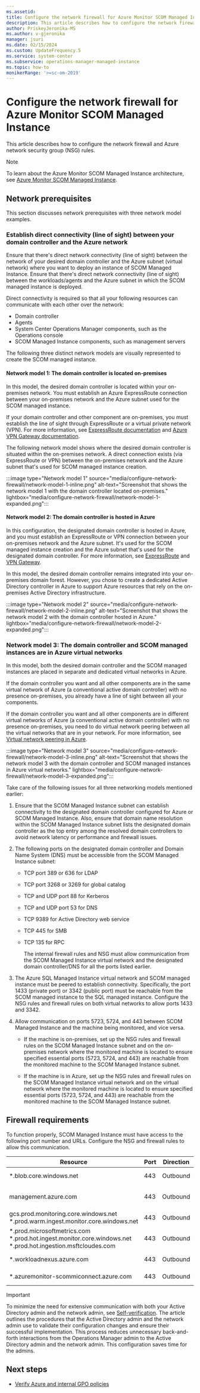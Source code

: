 ```yaml
---
ms.assetid: 
title: Configure the network firewall for Azure Monitor SCOM Managed Instance
description: This article describes how to configure the network firewall.
author: PriskeyJeronika-MS
ms.author: v-gjeronika
manager: jsuri
ms.date: 02/15/2024
ms.custom: UpdateFrequency.5
ms.service: system-center
ms.subservice: operations-manager-managed-instance
ms.topic: how-to
monikerRange: '>=sc-om-2019'
---
```


# Configure the network firewall for Azure Monitor SCOM Managed Instance

This article describes how to configure the network firewall and Azure network security group (NSG) rules.

> [!NOTE]
> To learn about the Azure Monitor SCOM Managed Instance architecture, see [Azure Monitor SCOM Managed Instance](operations-manager-managed-instance-overview.md).

## Network prerequisites

This section discusses network prerequisites with three network model examples.

### Establish direct connectivity (line of sight) between your domain controller and the Azure network

Ensure that there's direct network connectivity (line of sight) between the network of your desired domain controller and the Azure subnet (virtual network) where you want to deploy an instance of SCOM Managed Instance. Ensure that there's direct network connectivity (line of sight) between the workloads/agents and the Azure subnet in which the SCOM managed instance is deployed.

Direct connectivity is required so that all your following resources can communicate with each other over the network:

- Domain controller
- Agents
- System Center Operations Manager components, such as the Operations console
- SCOM Managed Instance components, such as management servers

The following three distinct network models are visually represented to create the SCOM managed instance.

#### Network model 1: The domain controller is located on-premises

In this model, the desired domain controller is located within your on-premises network. You must establish an Azure ExpressRoute connection between your on-premises network and the Azure subnet used for the SCOM managed instance.

If your domain controller and other component are on-premises, you must establish the line of sight through ExpressRoute or a virtual private network (VPN). For more information, see [ExpressRoute documentation](/azure/expressroute/) and [Azure VPN Gateway documentation](/azure/vpn-gateway/).

The following network model shows where the desired domain controller is situated within the on-premises network. A direct connection exists (via ExpressRoute or VPN) between the on-premises network and the Azure subnet that's used for SCOM managed instance creation.

:::image type="Network model 1" source="media/configure-network-firewall/network-model-1-inline.png" alt-text="Screenshot that shows the network model 1 with the domain controller located on-premises." lightbox="media/configure-network-firewall/network-model-1-expanded.png":::

#### Network model 2: The domain controller is hosted in Azure

In this configuration, the designated domain controller is hosted in Azure, and you must establish an ExpressRoute or VPN connection between your on-premises network and the Azure subnet. It's used for the SCOM managed instance creation and the Azure subnet that's used for the designated domain controller. For more information, see [ExpressRoute](/azure/expressroute/) and [VPN Gateway](/azure/vpn-gateway/).

In this model, the desired domain controller remains integrated into your on-premises domain forest. However, you chose to create a dedicated Active Directory controller in Azure to support Azure resources that rely on the on-premises Active Directory infrastructure.

:::image type="Network model 2" source="media/configure-network-firewall/network-model-2-inline.png" alt-text="Screenshot that shows the network model 2 with the domain controller hosted in Azure." lightbox="media/configure-network-firewall/network-model-2-expanded.png":::

### Network model 3: The domain controller and SCOM managed instances are in Azure virtual networks

In this model, both the desired domain controller and the SCOM managed instances are placed in separate and dedicated virtual networks in Azure.

If the domain controller you want and all other components are in the same virtual network of Azure (a conventional active domain controller) with no presence on-premises, you already have a line of sight between all your components.

If the domain controller you want and all other components are in different virtual networks of Azure (a conventional active domain controller) with no presence on-premises, you need to do virtual network peering between all the virtual networks that are in your network. For more information, see [Virtual network peering in Azure](/azure/virtual-network/virtual-network-peering-overview).

:::image type="Network model 3" source="media/configure-network-firewall/network-model-3-inline.png" alt-text="Screenshot that shows the network model 3 with the domain controller and SCOM managed instances in Azure virtual networks." lightbox="media/configure-network-firewall/network-model-3-expanded.png":::

Take care of the following issues for all three networking models mentioned earlier:

1. Ensure that the SCOM Managed Instance subnet can establish connectivity to the designated domain controller configured for Azure or SCOM Managed Instance. Also, ensure that domain name resolution within the SCOM Managed Instance subnet lists the designated domain controller as the top entry among the resolved domain controllers to avoid network latency or performance and firewall issues.

1. The following ports on the designated domain controller and Domain Name System (DNS) must be accessible from the SCOM Managed Instance subnet:
     - TCP port 389 or 636 for LDAP
     - TCP port 3268 or 3269 for global catalog
     - TCP and UDP port 88 for Kerberos
     - TCP and UDP port 53 for DNS
     - TCP 9389 for Active Directory web service
     - TCP 445 for SMB
     - TCP 135 for RPC

       The internal firewall rules and NSG must allow communication from the SCOM Managed Instance virtual network and the designated domain controller/DNS for all the ports listed earlier.

1. The Azure SQL Managed Instance virtual network and SCOM managed instance must be peered to establish connectivity. Specifically, the port 1433 (private port) or 3342 (public port) must be reachable from the SCOM managed instance to the SQL managed instance. Configure the NSG rules and firewall rules on both virtual networks to allow ports 1433 and 3342.

1. Allow communication on ports 5723, 5724, and 443 between SCOM Managed Instance and the machine being monitored, and vice versa.

      - If the machine is on-premises, set up the NSG rules and firewall rules on the SCOM Managed Instance subnet and on the on-premises network where the monitored machine is located to ensure specified essential ports (5723, 5724, and 443) are reachable from the monitored machine to the SCOM Managed Instance subnet.
      
      - If the machine is in Azure, set up the NSG rules and firewall rules on the SCOM Managed Instance virtual network and on the virtual network where the monitored machine is located to ensure specified essential ports (5723, 5724, and 443) are reachable from the monitored machine to the SCOM Managed Instance subnet.

## Firewall requirements

To function properly, SCOM Managed Instance must have access to the following port number and URLs. Configure the NSG and firewall rules to allow this communication.  

|Resource|Port|Direction|Service Tags|Purpose|
|---|---|---|---|---|
|*.blob.core.windows.net|443|Outbound|Storage|Azure Storage|
|management.azure.com|443|Outbound|AzureResourceManager|Azure Resource Manager|
|gcs.prod.monitoring.core.windows.net <br/> *.prod.warm.ingest.monitor.core.windows.net|443|Outbound|AzureMonitor|SCOM MI Logs|
|*.prod.microsoftmetrics.com <br/> *.prod.hot.ingest.monitor.core.windows.net <br/> *.prod.hot.ingestion.msftcloudes.com|443|Outbound|AzureMonitor|SCOM MI Metrics|
|*.workloadnexus.azure.com|443|Outbound| |Nexus Service|
|*.azuremonitor-scommiconnect.azure.com|443|Outbound| |Bridge Service|

> [!IMPORTANT]
> To minimize the need for extensive communication with both your Active Directory admin and the network admin, see [Self-verification](scom-managed-instance-self-verification-of-steps.md). The article outlines the procedures that the Active Directory admin and the network admin use to validate their configuration changes and ensure their successful implementation. This process reduces unnecessary back-and-forth interactions from the Operations Manager admin to the Active Directory admin and the network admin. This configuration saves time for the admins.

## Next steps

- [Verify Azure and internal GPO policies](verify-azure-and-internal-gpo-policies.md)